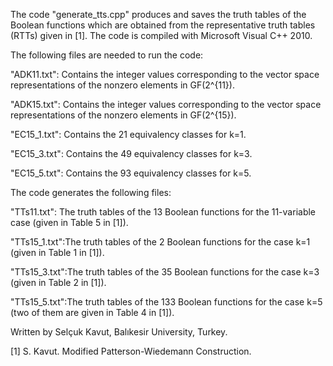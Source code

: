 The code "generate_tts.cpp" produces and saves the truth tables of the Boolean functions which are obtained from the 
representative truth tables (RTTs) given in [1]. The code is compiled with Microsoft Visual C++ 2010.

The following files are needed to run the code:

"ADK11.txt":          Contains the integer values corresponding to the vector space representations of the nonzero elements in GF(2^{11}).

"ADK15.txt":          Contains the integer values corresponding to the vector space representations of the nonzero elements in GF(2^{15}).

"EC15_1.txt":         Contains the 21 equivalency classes for k=1.

"EC15_3.txt":         Contains the 49 equivalency classes for k=3.

"EC15_5.txt":         Contains the 93 equivalency classes for k=5.

The code generates the following files:

"TTs11.txt":  The truth tables of the 13  Boolean functions for the 11-variable case (given in Table 5 in [1]).

"TTs15_1.txt":The truth tables of the 2   Boolean functions for the case k=1 (given in Table 1 in [1]).

"TTs15_3.txt":The truth tables of the 35  Boolean functions for the case k=3 (given in Table 2 in [1]).

"TTs15_5.txt":The truth tables of the 133 Boolean functions for the case k=5 (two of them are given in Table 4 in [1]).

Written by Selçuk Kavut, Balıkesir University, Turkey.

[1] S. Kavut. Modified Patterson-Wiedemann Construction.
